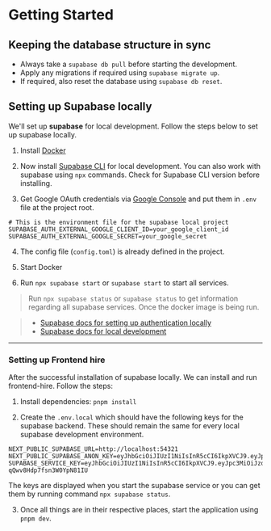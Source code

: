 # Getting Started

## Keeping the database structure in sync

- Always take a `supabase db pull` before starting the development.
- Apply any migrations if required using `supabase migrate up`.
- If required, also reset the database using `supabase db reset`.

## Setting up Supabase locally

We'll set up **supabase** for local development. Follow the steps below to set up supabase locally.

1. Install [Docker](https://www.docker.com/products/docker-desktop/)

2. Now install [Supabase CLI](https://supabase.com/docs/guides/cli/getting-started) for local development. You can also work with supabase using `npx` commands. Check for Supabase CLI version before installing.

3. Get Google OAuth credentials via [Google Console](https://console.developers.google.com/) and put them in `.env` file at the project root.

```
# This is the environment file for the supabase local project
SUPABASE_AUTH_EXTERNAL_GOOGLE_CLIENT_ID=your_google_client_id
SUPABASE_AUTH_EXTERNAL_GOOGLE_SECRET=your_google_secret
```

4. The config file (`config.toml`) is already defined in the project.

5. Start Docker

6. Run `npx supabase start` or `supabase start` to start all services.

> Run `npx supabase status` or `supabase status` to get information regarding all supabase services. Once the docker image is being run.

> - [Supabase docs for setting up authentication locally](https://supabase.com/docs/guides/cli/local-development#use-auth-locally)
> - [Supabase docs for local development](https://supabase.com/docs/guides/cli/local-development)

---

### Setting up Frontend hire

After the successful installation of supabase locally. We can install and run frontend-hire. Follow the steps:

1. Install dependencies: `pnpm install`

2. Create the `.env.local` which should have the following keys for the supabase backend. These should remain the same for every local supabase development environment.

```
NEXT_PUBLIC_SUPABASE_URL=http://localhost:54321
NEXT_PUBLIC_SUPABASE_ANON_KEY=eyJhbGciOiJIUzI1NiIsInR5cCI6IkpXVCJ9.eyJpc3MiOiJzdXBhYmFzZS1kZW1vIiwicm9sZSI6ImFub24iLCJleHAiOjE5ODM4MTI5OTZ9.CRXP1A7WOeoJeXxjNni43kdQwgnWNReilDMblYTn_I0
SUPABASE_SERVICE_KEY=eyJhbGciOiJIUzI1NiIsInR5cCI6IkpXVCJ9.eyJpc3MiOiJzdXBhYmFzZS1kZW1vIiwicm9sZSI6InNlcnZpY2Vfcm9sZSIsImV4cCI6MTk4MzgxMjk5Nn0.EGIM96RAZx35lJzdJsyH-qQwv8Hdp7fsn3W0YpN81IU
```

The keys are displayed when you start the supabase service or you can get them by running command `npx supabase status`.

3. Once all things are in their respective places, start the application using `pnpm dev`.
